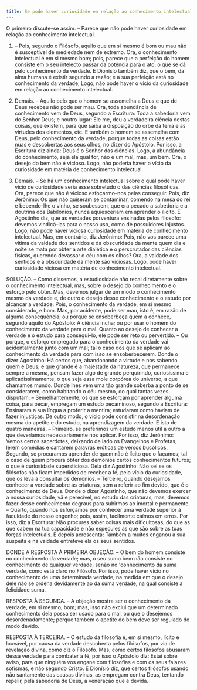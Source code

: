 ```yaml
---
title: Se pode haver curiosidade em relação ao conhecimento intelectual
---
```


O primeiro discute–se assim. – Parece que não pode haver curiosidade em relação ao conhecimento intelectual.  

1. – Pois, segundo o Filósofo, aquilo que em si mesmo é bom ou mau não é susceptível de mediedade nem de extremo. Ora, o conhecimento intelectual é em si mesmo bom; pois, parece que a perfeição do homem consiste em o seu intelecto passar da potência para o ato, o que se dá pelo conhecimento da verdade. E Dionísio também diz, que o bem, da alma humana é existir segundo a razão; e a sua perfeição está no conhecimento da verdade, Logo, não pode haver o vício da curiosidade em relação ao conhecimento intelectual.  

2. Demais. – Aquilo pelo que o homem se assemelha a Deus e que de Deus recebeu não pode ser mau. Ora, toda abundância de conhecimento vem de Deus, segundo a Escritura: Toda a sabedoria vem do Senhor Deus; e noutro lugar: Ele me, deu a verdadeira ciência destas coisas, que existem, para que saiba a disposição do orbe da terra e as virtudes dos elementos, etc. E também o homem se assemelha com Deus, pelo conhecimento da verdade, porque todas as coisas estão nuas e descobertas aos seus olhos, no dizer do Apóstolo. Por isso, a Escritura diz ainda: Deus é o Senhor das ciências. Logo, a abundância do conhecimento, seja ela qual for, não é um mal, mas, um bem. Ora, o desejo do bem não é vicioso. Logo, não poderia haver o vício da curiosidade em matéria de conhecimento intelectual.  

3. Demais. – Se há um conhecimento intelectual sobre o qual pode haver vício de curiosidade seria esse sobretudo o das ciências filosóficas. Ora, parece que não é vicioso esfoçarmo–nos pelas conseguir. Pois, diz Jerônimo: Os que não quiseram se contaminar, comendo na mesa do rei e bebendo–lhe o vinho, se soubessem, que era pecado a sabedoria e a doutrina dos Babilônios, nunca aquiesceriam em aprender o ilícito. E Agostinho diz, que as verdades porventura ensinadas pelos filosofo: devemos vindicá–las para o nosso uso, como de possuidores injustos. Logo, não pode haver viciosa curiosidade em matéria de conhecimento intelectual.  Mas, em contrário, diz Jerónimo: Pois, não vos parece uma vítima da vaidade dos sentidos e da obscuridade da mente quem dia e noite se mata por obter a arte dialética e o perscrutador das ciências físicas, querendo devassar o céu com os olhos? Ora, a vaidade dos sentidos e a obscuridade da mente são viciosas. Logo, pode haver curiosidade viciosa em matéria de conhecimento intelectual.  

SOLUÇÃO. – Como dissemos, a estudiosidade não recai diretamente sobre o conhecimento intelectual, mas, sobre o desejo do conhecimento e o esforço pelo obter. Mas, devemos julgar de um modo o conhecimento mesmo da verdade e, de outro o desejo desse conhecimento e o estudo por alcançar a verdade. Pois, o conhecimento da verdade, em si mesmo considerado, e bom. Mas, por acidente, pode ser mau, isto é, em razão de alguma consequência; ou porque se ensoberbeça quem a conhece, segundo aquilo do Apóstolo: A ciência incha; ou por usar o homem do conhecimento da verdade para o mal. Quanto ao desejo de conhecer a verdade e o estudo para consegui–lo, ele pode ser reto ou pervertido. – Ou porque, o esforço empregado para o conhecimento da verdade vai acidentalmente junto com um mal; tal o caso dos que se aplicam ao conhecimento da verdade para com isso se ensoberbecerem. Donde o dizer Agostinho: Há certos que, abandonando a virtude e nos sabendo quem é Deus; e que grande é a majestade da natureza, que permanece sempre a mesma, pensam fazer algo de grande perquirindo, curiosíssima e aplicadissimamente, o que seja essa mole corpórea do universo, a que chamamos mundo. Donde lhes vem uma tão grande soberba a ponto de se considerarem, como habitando o céu mesmo, do qual tantas vezes disputam. – Semelhantemente, os que se esforçam por aprender alguma coisa, para pecar, empregam um estudo pecaminoso, segundo a Escritura: Ensinaram a sua língua a proferir a mentira; estudaram como haviam de fazer injustiças.  De outro modo, o vício pode consistir na desordenação mesma do apetite e do estudo, na aprendizagem da verdade. E isto de quatro maneiras. – Primeiro, se preferimos um estudo menos útil a outro a que deveríamos necessariamente nos aplicar. Por isso, diz Jerônimo: Vemos certos sacerdotes, deixando de lado os Evangelhos e Profetas, lerem comédias e cantarem palavras eróticas de versos bucólicos, Segundo, se procuramos aprender de quem não é lícito que o façamos; tal o caso de quem procura obter dos demônios certos conhecimentos futuros; o que é curiosidade supersticiosa. Dela diz Agostinho: Não sei se os filósofos não ficam impedidos de receber a fé, pelo vício da curiosidade, que os leva a consultar os demônios. – Terceiro, quando desejamos conhecer a verdade sobre as criaturas, sem a referir ao fim devido, que é o conhecimento de Deus. Donde o dizer Agostinho, que não devemos exercer a nossa curiosidade, vã e perecível, no estudo das criaturas; mas, devemos fazer desse conhecimento degraus para subirmos ao imortal e permanente. – Quarto, quando nos esforçamos por conhecer uma verdade superior à faculdade do nosso engenho; pois, assim, facilmente caímos em erros. Por isso, diz a Escritura: Não procures saber coisas mais dificultosas, do que as que cabem na tua capacidade e não especules as que são sobre as tuas forças intelectuais. E depois acrescenta: Também a muitos enganou a sua suspeita e na vaidade entreteve ela os seus sentidos.  

DONDE A RESPOSTA À PRIMEIRA OBJEÇÃO. – O bem do homem consiste no conhecimento da verdade; mas, o seu sumo bem não consiste no conhecimento de qualquer verdade, senão no 'conhecimento da suma verdade, como está claro no Filósofo. Por isso, pode haver vício no conhecimento de uma determinada verdade, na medida em que o desejo dele não se ordena devidamente ao da suma verdade, na qual consiste a felicidade suma.  

RFSPOSTA À SEGUNDA. – A objeção mostra ser o conhecimento da verdade, em si mesmo, bom; mas, isso não exclui que um determinado conhecimento dela possa ser usado para o mal, ou que o desejemos desordenadamente; porque também o apetite do bem deve ser regulado do modo devido.  

RESPOSTA À TERCEIRA. – O estudo da filosofia é, em si mesmo, lícito e louvável, por causa da verdade descoberta pelos filósofos, por via de revelação divina, como diz o Filósofo. Mas, como certos filósofos abusaram dessa verdade para combater a fé, por isso o Apóstolo diz: Estai sobre aviso, para que ninguém vos engane com filosofias e com os seus falazes sofismas, e não segundo Cristo. E Dionísio diz, que certos filósofos usando não santamente das causas divinas, as empregam contra Deus, tentando repelir, pela sabedoria de Deus, a veneração que é devida.